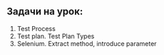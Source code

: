 ## Задачи на урок:

1. Test Process
2. Test plan. Test Plan Types
3. Selenium. Extract method, introduce parameter
